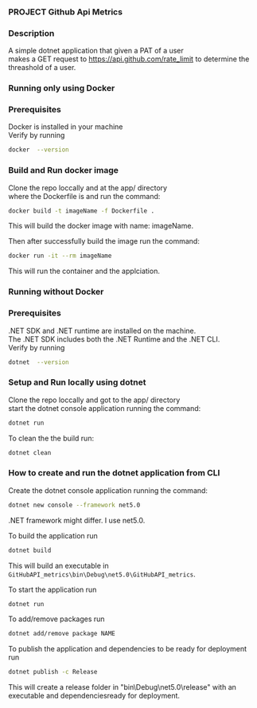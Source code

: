 
### PROJECT Github Api Metrics  
 
### Description  
A simple dotnet application that given a PAT  of a user  
makes a GET request to https://api.github.com/rate_limit to determine the threashold of a user.  

### Running only using Docker 
### Prerequisites  
Docker is installed in your machine  
Verify by running  
```bash  
docker  --version
```  
### Build and Run docker image

Clone the repo loccally and at the app/ directory  
where the Dockerfile is and run the command:  
```bash
docker build -t imageName -f Dockerfile .
```  
This will build the docker image with name: imageName.  


Then after successfully build the image run the command:  
```bash
docker run -it --rm imageName
```  
This will run the container and the applciation. 

### Running without Docker 
### Prerequisites  
.NET SDK and .NET runtime are installed on the machine.  
The .NET SDK includes both the .NET Runtime and the .NET CLI.    
Verify by running  
```bash  
dotnet  --version
```  

### Setup and Run locally using dotnet   
Clone the repo loccally and got to the app/ directory  
start the dotnet console application running the command:  
```bash
dotnet run  
```  

To clean the the build run:   
```bash
dotnet clean  
```

### How to create and run the dotnet application from CLI     
Create the dotnet console application running the command:
```bash
dotnet new console --framework net5.0  
```
.NET framework might differ. I use net5.0.  

To build the application run  
```bash
dotnet build  
```
This will build an executable in `GitHubAPI_metrics\bin\Debug\net5.0\GitHubAPI_metrics`.  
 
To start the application run  
```bash
dotnet run  
```
To add/remove packages run  
```bash
dotnet add/remove package NAME   
```

To publish the application and dependencies to be ready for deployment run  
```bash
dotnet publish -c Release
```
This will create a release folder in "bin\Debug\net5.0\release" with an executable and dependenciesready for deployment.  
